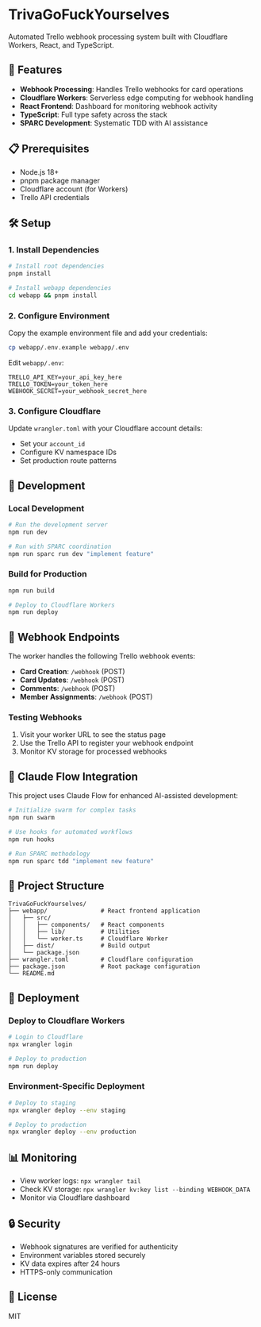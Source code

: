 # TrivaGoFuckYourselves

Automated Trello webhook processing system built with Cloudflare Workers, React, and TypeScript.

## 🚀 Features

- **Webhook Processing**: Handles Trello webhooks for card operations
- **Cloudflare Workers**: Serverless edge computing for webhook handling
- **React Frontend**: Dashboard for monitoring webhook activity
- **TypeScript**: Full type safety across the stack
- **SPARC Development**: Systematic TDD with AI assistance

## 📋 Prerequisites

- Node.js 18+
- pnpm package manager
- Cloudflare account (for Workers)
- Trello API credentials

## 🛠️ Setup

### 1. Install Dependencies

```bash
# Install root dependencies
pnpm install

# Install webapp dependencies
cd webapp && pnpm install
```

### 2. Configure Environment

Copy the example environment file and add your credentials:

```bash
cp webapp/.env.example webapp/.env
```

Edit `webapp/.env`:
```env
TRELLO_API_KEY=your_api_key_here
TRELLO_TOKEN=your_token_here
WEBHOOK_SECRET=your_webhook_secret_here
```

### 3. Configure Cloudflare

Update `wrangler.toml` with your Cloudflare account details:
- Set your `account_id`
- Configure KV namespace IDs
- Set production route patterns

## 🔧 Development

### Local Development

```bash
# Run the development server
npm run dev

# Run with SPARC coordination
npm run sparc run dev "implement feature"
```

### Build for Production

```bash
npm run build

# Deploy to Cloudflare Workers
npm run deploy
```

## 🎯 Webhook Endpoints

The worker handles the following Trello webhook events:

- **Card Creation**: `/webhook` (POST)
- **Card Updates**: `/webhook` (POST)
- **Comments**: `/webhook` (POST)
- **Member Assignments**: `/webhook` (POST)

### Testing Webhooks

1. Visit your worker URL to see the status page
2. Use the Trello API to register your webhook endpoint
3. Monitor KV storage for processed webhooks

## 🐝 Claude Flow Integration

This project uses Claude Flow for enhanced AI-assisted development:

```bash
# Initialize swarm for complex tasks
npm run swarm

# Use hooks for automated workflows
npm run hooks

# Run SPARC methodology
npm run sparc tdd "implement new feature"
```

## 📁 Project Structure

```
TrivaGoFuckYourselves/
├── webapp/               # React frontend application
│   ├── src/
│   │   ├── components/   # React components
│   │   ├── lib/          # Utilities
│   │   └── worker.ts     # Cloudflare Worker
│   ├── dist/             # Build output
│   └── package.json
├── wrangler.toml         # Cloudflare configuration
├── package.json          # Root package configuration
└── README.md
```

## 🚀 Deployment

### Deploy to Cloudflare Workers

```bash
# Login to Cloudflare
npx wrangler login

# Deploy to production
npm run deploy
```

### Environment-Specific Deployment

```bash
# Deploy to staging
npx wrangler deploy --env staging

# Deploy to production
npx wrangler deploy --env production
```

## 📊 Monitoring

- View worker logs: `npx wrangler tail`
- Check KV storage: `npx wrangler kv:key list --binding WEBHOOK_DATA`
- Monitor via Cloudflare dashboard

## 🔒 Security

- Webhook signatures are verified for authenticity
- Environment variables stored securely
- KV data expires after 24 hours
- HTTPS-only communication

## 📝 License

MIT